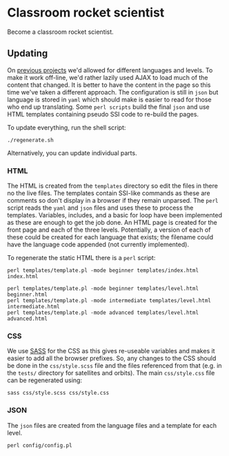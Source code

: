 # Classroom rocket scientist

Become a classroom rocket scientist.


## Updating

On [previous projects](http://chrisnorth.github.io/design-a-space-telescope/#) we'd allowed for different languages and levels. To make it work off-line, we'd rather lazily used AJAX to load much of the content that changed. It is better to have the content in the page so this time we've taken a different approach. The configuration is still in `json` but language is stored in `yaml` which should make is easier to read for those who end up translating. Some `perl scripts` build the final `json` and use HTML templates containing pseudo SSI code to re-build the pages. 

To update everything, run the shell script:

    ./regenerate.sh

Alternatively, you can update individual parts.

### HTML

The HTML is created from the `templates` directory so edit the files in there no the live files. The templates contain SSI-like commands as these are comments so don't display in a browser if they remain unparsed. The `perl` script reads the `yaml` and `json` files and uses these to process the templates. Variables, includes, and a basic for loop have been implemented as these are enough to get the job done. An HTML page is created for the front page and each of the three levels. Potentially, a version of each of these could be created for each language that exists; the filename could have the language code appended (not currently implemented).

To regenerate the static HTML there is a `perl` script:

	perl templates/template.pl -mode beginner templates/index.html index.html

	perl templates/template.pl -mode beginner templates/level.html beginner.html
	perl templates/template.pl -mode intermediate templates/level.html intermediate.html
	perl templates/template.pl -mode advanced templates/level.html advanced.html

### CSS

We use [SASS](http://sass-lang.com/documentation/file.SASS_REFERENCE.html#using_sass) for the CSS as this gives re-useable variables and makes it easier to add all the browser prefixes. So, any changes to the CSS should be done in the `css/style.scss` file and the files referenced from that (e.g. in the `tests/` directory for satellites and orbits). The main `css/style.css` file can be regenerated using:

	sass css/style.scss css/style.css
	
### JSON

The `json` files are created from the language files and a template for each level.

    perl config/config.pl
